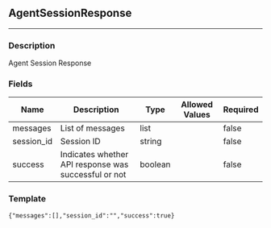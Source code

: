 ## AgentSessionResponse
---
### Description
Agent Session Response
### Fields
| Name | Description | Type | Allowed Values | Required |
| ---- | ----------- | ---- | -------------- | -------- |
| messages | List of messages | list |  | false |
| session_id | Session ID | string |  | false |
| success | Indicates whether API response was successful or not | boolean |  | false |
### Template
```
{"messages":[],"session_id":"","success":true}
```
